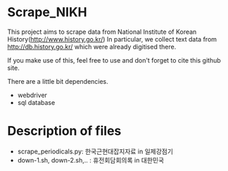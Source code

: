 # Scrape_NIKH

This project aims to scrape data from National Institute of Korean History(http://www.history.go.kr/)
In particular, we collect text data from http://db.history.go.kr/ which were already digitised there. 

If you make use of this, feel free to use and don't forget to cite this github site. 

There are a little bit dependencies. 
- webdriver
- sql database

# Description of files

- scrape_periodicals.py: 한국근현대잡지자료 in 일제강점기
- down-1.sh, down-2.sh,.. : 휴전회담회의록 in 대한민국

